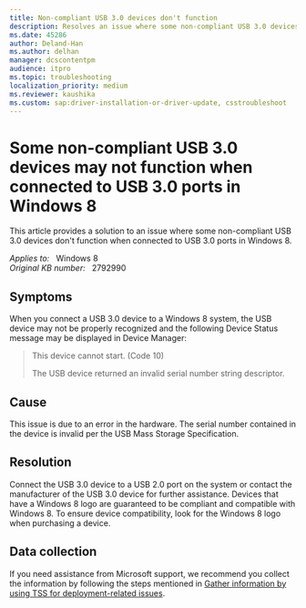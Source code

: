 ```yaml
---
title: Non-compliant USB 3.0 devices don't function
description: Resolves an issue where some non-compliant USB 3.0 devices don't function when connected to USB 3.0 ports.
ms.date: 45286
author: Deland-Han
ms.author: delhan
manager: dcscontentpm
audience: itpro
ms.topic: troubleshooting
localization_priority: medium
ms.reviewer: kaushika
ms.custom: sap:driver-installation-or-driver-update, csstroubleshoot
---
```

# Some non-compliant USB 3.0 devices may not function when connected to USB 3.0 ports in Windows 8

This article provides a solution to an issue where some non-compliant USB 3.0 devices don't function when connected to USB 3.0 ports in Windows 8.

_Applies to:_ &nbsp; Windows 8  
_Original KB number:_ &nbsp; 2792990

## Symptoms

When you connect a USB 3.0 device to a Windows 8 system, the USB device may not be properly recognized and the following Device Status message may be displayed in Device Manager:

> This device cannot start. (Code 10)
>
> The USB device returned an invalid serial number string descriptor.

## Cause

This issue is due to an error in the hardware. The serial number contained in the device is invalid per the USB Mass Storage Specification.

## Resolution

Connect the USB 3.0 device to a USB 2.0 port on the system or contact the manufacturer of the USB 3.0 device for further assistance. Devices that have a Windows 8 logo are guaranteed to be compliant and compatible with Windows 8. To ensure device compatibility, look for the Windows 8 logo when purchasing a device.

## Data collection

If you need assistance from Microsoft support, we recommend you collect the information by following the steps mentioned in [Gather information by using TSS for deployment-related issues](../windows-troubleshooters/gather-information-using-tss-deployment.md).
